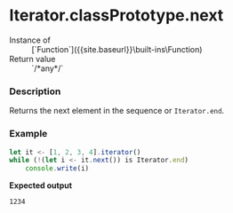 # Iterator.classPrototype.next

<dl>
<dt> Instance of </dt><dd markdown="1">
 [`Function`]({{site.baseurl}}\built-ins\Function) 
</dd>
<dt> Return value </dt><dd markdown="1">
 `/*any*/` 
</dd>
</dl>

### Description

Returns the next element in the sequence or `Iterator.end`.

### Example

```js
let it <- [1, 2, 3, 4].iterator()
while (!(let i <- it.next()) is Iterator.end)
    console.write(i)
```

**Expected output**

```
1234
```

